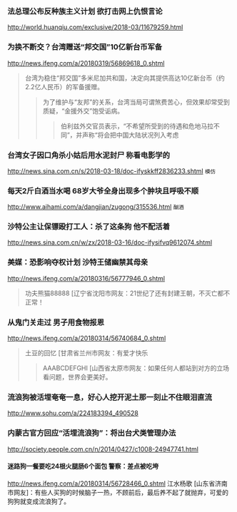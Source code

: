 ### 法总理公布反种族主义计划 欲打击网上仇恨言论
http://world.huanqiu.com/exclusive/2018-03/11679259.html
### 为换不断交？台湾赠送“邦交国”10亿新台币军备
http://news.ifeng.com/a/20180319/56869618_0.shtml
>台湾为稳住“邦交国”多米尼加共和国，决定向其提供高达10亿新台币（约2.2亿人民币）的军备援赠。
>>为了维护与“友邦”的关系，台湾当局可谓煞费苦心，但效果却常受到质疑，“金援外交”饱受诟病。
>>>伯利兹外交官员表示，“不希望所受到的待遇和危地马拉不同”，并声称“将会把中国大陆状况列入考虑
### 台湾女子因口角杀小姑后用水泥封尸 称看电影学的
http://news.sina.com.cn/s/2018-03-18/doc-ifyskkff2836233.shtml
`模仿`
### 每天2斤白酒当水喝 68岁大爷全身出现多个肿块且呼吸不顺
http://www.aihami.com/a/dangjian/zugong/315536.html
`酗酒`
### 沙特公主让保镖殴打工人：杀了这条狗 他不配活着
http://news.sina.com.cn/w/zx/2018-03-16/doc-ifysifvq9612074.shtml
### 美媒：恐影响夺权计划 沙特王储幽禁其母亲
http://news.ifeng.com/a/20180316/56777946_0.shtml
>功夫熊猫88888 [辽宁省沈阳市网友：21世纪了还有封建王朝，不灭亡都不正常！
### 从鬼门关走过 男子用食物报恩
http://news.ifeng.com/a/20180314/56740684_0.shtml
>土豆的回忆 [甘肃省兰州市网友：有爱才快乐
>>AAABCDEFGHI [山西省太原市网友：如果任何人都站到对方的立场看问题，世界会更美好。
### 流浪狗被活埋奄奄一息，好心人挖开泥土那一刻止不住眼泪直流
http://www.sohu.com/a/224183394_490528
### 内蒙古官方回应“活埋流浪狗”：将出台犬类管理办法
http://society.people.com.cn/n/2014/0427/c1008-24947741.html
#### 迷路狗一餐要吃24根火腿肠6个面包 警察：差点被吃垮
http://news.ifeng.com/a/20180314/56728466_0.shtml
江水杨歌 [山东省济南市网友]：有些人买狗的时候脑子一热，不顾前后，最后养不起了就抛弃，可爱的狗狗就变成流浪狗了。